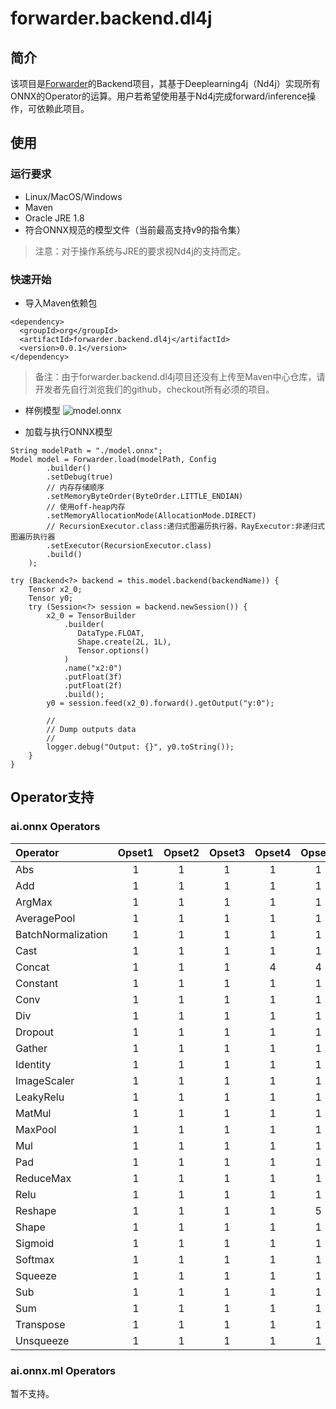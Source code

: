 # forwarder.backend.dl4j
## 简介
该项目是[Forwarder](https://github.com/onnx4j/forwarder)的Backend项目，其基于Deeplearning4j（Nd4j）实现所有ONNX的Operator的运算。用户若希望使用基于Nd4j完成forward/inference操作，可依赖此项目。

## 使用
### 运行要求
* Linux/MacOS/Windows
* Maven
* Oracle JRE 1.8
* 符合ONNX规范的模型文件（当前最高支持v9的指令集）
> 注意：对于操作系统与JRE的要求视Nd4j的支持而定。

### 快速开始
* 导入Maven依赖包
```
<dependency>
  <groupId>org</groupId>
  <artifactId>forwarder.backend.dl4j</artifactId>
  <version>0.0.1</version>
</dependency>
```
> 备注：由于forwarder.backend.dl4j项目还没有上传至Maven中心仓库，请开发者先自行浏览我们的github，checkout所有必须的项目。
* 样例模型
![model.onnx](https://note.youdao.com/yws/public/resource/e33510290e3b080c9bf6943af8f827b1/xmlnote/865AE62D9E564FD1BA4616BFC9B35339/19320)

* 加载与执行ONNX模型
```
String modelPath = "./model.onnx";
Model model = Forwarder.load(modelPath, Config
        .builder()
        .setDebug(true)
        // 内存存储顺序
        .setMemoryByteOrder(ByteOrder.LITTLE_ENDIAN)
        // 使用off-heap内存
        .setMemoryAllocationMode(AllocationMode.DIRECT)
        // RecursionExecutor.class:递归式图遍历执行器，RayExecutor:非递归式图遍历执行器
        .setExecutor(RecursionExecutor.class)
        .build()
    );

try (Backend<?> backend = this.model.backend(backendName)) {
    Tensor x2_0;
    Tensor y0;
    try (Session<?> session = backend.newSession()) {
        x2_0 = TensorBuilder
            .builder(
               DataType.FLOAT, 
               Shape.create(2L, 1L), 
               Tensor.options()
            )
            .name("x2:0")
            .putFloat(3f)
            .putFloat(2f)
            .build();
        y0 = session.feed(x2_0).forward().getOutput("y:0");

        //
        // Dump outputs data
        //
        logger.debug("Output: {}", y0.toString());
    }
}
```
 
## Operator支持
### ai.onnx Operators
|Operator|Opset1|Opset2|Opset3|Opset4|Opset5|Opset6|Opset7|Opset8|Opset9|Opset10|Opset11|Opset12|
|:---|:---:|:---:|:---:|:---:|:---:|:---:|:---:|:---:|:---:|:---:|:---:|:---:|
|Abs|1|1|1|1|1|1|1|1|1|1|1|1|
|Add|1|1|1|1|1|1|1|1|1|1|1|1|
|ArgMax|1|1|1|1|1|1|1|1|1|1|1|1|
|AveragePool|1|1|1|1|1|1|1|1|1|1|1|1|
|BatchNormalization|1|1|1|1|1|1|1|1|1|1|1|1|
|Cast|1|1|1|1|1|6|6|6|9|9|9|9|
|Concat|1|1|1|4|4|4|4|4|4|4|4|4|
|Constant|1|1|1|1|1|1|1|1|1|1|1|1|
|Conv|1|1|1|1|1|1|1|1|1|1|1|1|
|Div|1|1|1|1|1|1|1|1|1|1|1|1|
|Dropout|1|1|1|1|1|6|6|6|6|6|6|6|
|Gather|1|1|1|1|1|1|1|1|1|1|1|1|
|Identity|1|1|1|1|1|1|1|1|1|1|1|1|
|ImageScaler|1|1|1|1|1|1|1|1|1|1|1|1|
|LeakyRelu|1|1|1|1|1|1|1|1|1|1|1|1|
|MatMul|1|1|1|1|1|1|1|1|1|1|1|1|
|MaxPool|1|1|1|1|1|1|1|1|1|1|1|1|
|Mul|1|1|1|1|1|6|6|6|6|6|6|6|
|Pad|1|1|1|1|1|1|1|1|1|1|1|1|
|ReduceMax|1|1|1|1|1|1|1|1|1|1|11|12|
|Relu|1|1|1|1|1|1|1|1|1|1|1|1|
|Reshape|1|1|1|1|5|5|5|5|5|5|5|5|
|Shape|1|1|1|1|1|1|1|1|1|1|1|1|
|Sigmoid|1|1|1|1|1|6|6|6|6|6|6|6|
|Softmax|1|1|1|1|1|1|1|1|1|1|11|11|
|Squeeze|1|1|1|1|1|1|1|1|1|1|11|11|
|Sub|1|1|1|1|1|6|7|7|7|7|7|7|
|Sum|1|1|1|1|1|6|6|8|8|8|8|8|
|Transpose|1|1|1|1|1|1|1|1|1|1|1|1|
|Unsqueeze|1|1|1|1|1|1|1|1|1|1|11|11|

### ai.onnx.ml Operators
暂不支持。
